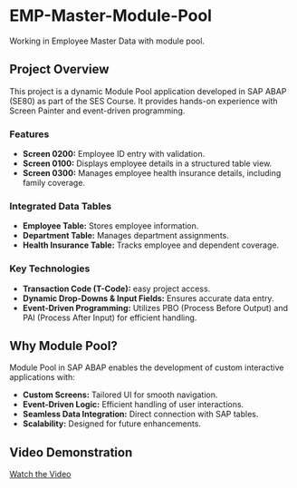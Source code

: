 # EMP-Master-Module-Pool

Working in Employee Master Data with module pool.

## Project Overview

This project is a dynamic Module Pool application developed in SAP ABAP (SE80) as part of the SES Course. It provides hands-on experience with Screen Painter and event-driven programming.

### Features

- **Screen 0200:** Employee ID entry with validation.
- **Screen 0100:** Displays employee details in a structured table view.
- **Screen 0300:** Manages employee health insurance details, including family coverage.

### Integrated Data Tables

- **Employee Table:** Stores employee information.
- **Department Table:** Manages department assignments.
- **Health Insurance Table:** Tracks employee and dependent coverage.

### Key Technologies

- **Transaction Code (T-Code):** easy project access.
- **Dynamic Drop-Downs & Input Fields:** Ensures accurate data entry.
- **Event-Driven Programming:** Utilizes PBO (Process Before Output) and PAI (Process After Input) for efficient handling.

## Why Module Pool?

Module Pool in SAP ABAP enables the development of custom interactive applications with:
- **Custom Screens:** Tailored UI for smooth navigation.
- **Event-Driven Logic:** Efficient handling of user interactions.
- **Seamless Data Integration:** Direct connection with SAP tables.
- **Scalability:** Designed for future enhancements.

## Video Demonstration

[Watch the Video](https://drive.google.com/file/d/1A3Y6dZu2MlwIK3oUCk_cwznYb5eaN87J/view?usp=sharing)

